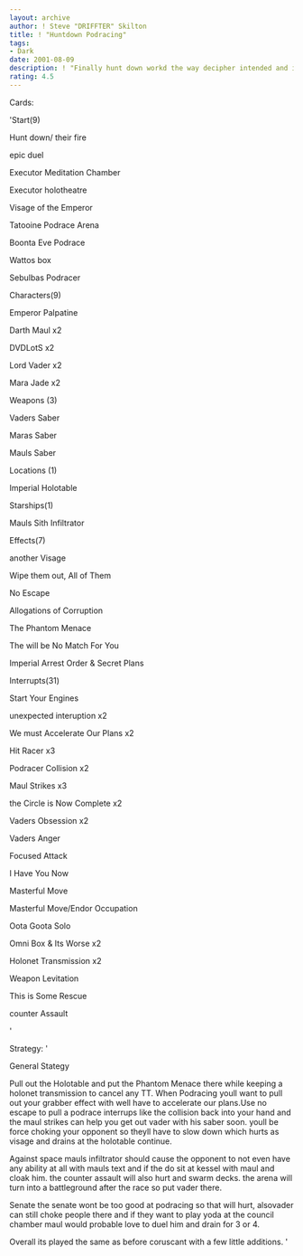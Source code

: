 ```yaml
---
layout: archive
author: ! Steve "DRIFFTER" Skilton
title: ! "Huntdown Podracing"
tags:
- Dark
date: 2001-08-09
description: ! "Finally hunt down workd the way decipher intended and it duels just as well as it races."
rating: 4.5
---
```

Cards: 

'Start(9)

Hunt down/ their fire

epic duel

Executor Meditation Chamber

Executor holotheatre

Visage of the Emperor

Tatooine Podrace Arena

Boonta Eve Podrace

Wattos box

Sebulbas Podracer


Characters(9)

Emperor Palpatine

Darth Maul x2

DVDLotS x2

Lord Vader x2

Mara Jade x2


Weapons (3)

Vaders Saber

Maras Saber

Mauls Saber


Locations (1)

Imperial Holotable


Starships(1)

Mauls Sith Infiltrator


Effects(7)

another Visage

Wipe them out, All of Them

No Escape

Allogations of Corruption

The Phantom Menace

The will be No Match For You

Imperial Arrest Order & Secret Plans


Interrupts(31)

Start Your Engines

unexpected interuption x2

We must Accelerate Our Plans x2

Hit Racer x3

Podracer Collision x2

Maul Strikes x3

the Circle is Now Complete x2

Vaders Obsession x2

Vaders Anger 

Focused Attack

I Have You Now 

Masterful Move 

Masterful Move/Endor Occupation

Oota Goota Solo

Omni Box & Its Worse x2

Holonet Transmission x2

Weapon Levitation

This is Some Rescue

counter Assault

'

Strategy: '

General Stategy

Pull out the Holotable and put the Phantom Menace there while keeping a holonet transmission to cancel any TT. When Podracing youll want to pull out your grabber effect with well have to accelerate our plans.Use no escape to pull a podrace interrups like the collision back into your hand and the maul strikes can help you get out vader with his saber soon. youll be force choking your opponent so theyll have to slow down which hurts as visage and drains at the holotable continue. 


Against space mauls infiltrator should cause the opponent to not even have any ability at all with mauls text and if the do sit at kessel with maul and cloak him. the counter assault will also hurt and swarm decks. the arena will turn into a battleground after the race so put vader there.


Senate the senate wont be too good at podracing so that will hurt, alsovader can still choke people there and if they want to play yoda at the council chamber maul would probable love to duel him and drain for 3 or 4.


Overall its played the same as before coruscant with a few little additions. '